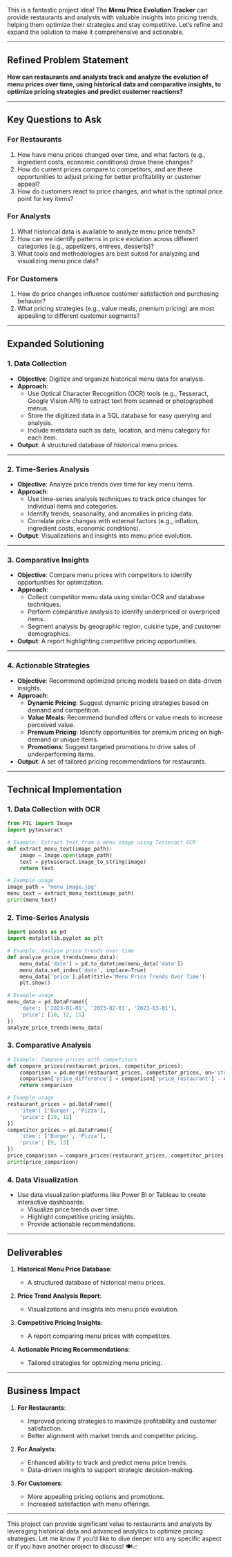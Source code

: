 This is a fantastic project idea! The **Menu Price Evolution Tracker** can provide restaurants and analysts with valuable insights into pricing trends, helping them optimize their strategies and stay competitive. Let’s refine and expand the solution to make it comprehensive and actionable.

---

## **Refined Problem Statement**

**How can restaurants and analysts track and analyze the evolution of menu prices over time, using historical data and comparative insights, to optimize pricing strategies and predict customer reactions?**

---

## **Key Questions to Ask**

### **For Restaurants**
1. How have menu prices changed over time, and what factors (e.g., ingredient costs, economic conditions) drove these changes?
2. How do current prices compare to competitors, and are there opportunities to adjust pricing for better profitability or customer appeal?
3. How do customers react to price changes, and what is the optimal price point for key items?

### **For Analysts**
1. What historical data is available to analyze menu price trends?
2. How can we identify patterns in price evolution across different categories (e.g., appetizers, entrees, desserts)?
3. What tools and methodologies are best suited for analyzing and visualizing menu price data?

### **For Customers**
1. How do price changes influence customer satisfaction and purchasing behavior?
2. What pricing strategies (e.g., value meals, premium pricing) are most appealing to different customer segments?

---

## **Expanded Solutioning**

### **1. Data Collection**
   - **Objective**: Digitize and organize historical menu data for analysis.
   - **Approach**:
     - Use Optical Character Recognition (OCR) tools (e.g., Tesseract, Google Vision API) to extract text from scanned or photographed menus.
     - Store the digitized data in a SQL database for easy querying and analysis.
     - Include metadata such as date, location, and menu category for each item.
   - **Output**: A structured database of historical menu prices.

---

### **2. Time-Series Analysis**
   - **Objective**: Analyze price trends over time for key menu items.
   - **Approach**:
     - Use time-series analysis techniques to track price changes for individual items and categories.
     - Identify trends, seasonality, and anomalies in pricing data.
     - Correlate price changes with external factors (e.g., inflation, ingredient costs, economic conditions).
   - **Output**: Visualizations and insights into menu price evolution.

---

### **3. Comparative Insights**
   - **Objective**: Compare menu prices with competitors to identify opportunities for optimization.
   - **Approach**:
     - Collect competitor menu data using similar OCR and database techniques.
     - Perform comparative analysis to identify underpriced or overpriced items.
     - Segment analysis by geographic region, cuisine type, and customer demographics.
   - **Output**: A report highlighting competitive pricing opportunities.

---

### **4. Actionable Strategies**
   - **Objective**: Recommend optimized pricing models based on data-driven insights.
   - **Approach**:
     - **Dynamic Pricing**: Suggest dynamic pricing strategies based on demand and competition.
     - **Value Meals**: Recommend bundled offers or value meals to increase perceived value.
     - **Premium Pricing**: Identify opportunities for premium pricing on high-demand or unique items.
     - **Promotions**: Suggest targeted promotions to drive sales of underperforming items.
   - **Output**: A set of tailored pricing recommendations for restaurants.

---

## **Technical Implementation**

### **1. Data Collection with OCR**
```python
from PIL import Image
import pytesseract

# Example: Extract text from a menu image using Tesseract OCR
def extract_menu_text(image_path):
    image = Image.open(image_path)
    text = pytesseract.image_to_string(image)
    return text

# Example usage
image_path = "menu_image.jpg"
menu_text = extract_menu_text(image_path)
print(menu_text)
```

### **2. Time-Series Analysis**
```python
import pandas as pd
import matplotlib.pyplot as plt

# Example: Analyze price trends over time
def analyze_price_trends(menu_data):
    menu_data['date'] = pd.to_datetime(menu_data['date'])
    menu_data.set_index('date', inplace=True)
    menu_data['price'].plot(title='Menu Price Trends Over Time')
    plt.show()

# Example usage
menu_data = pd.DataFrame({
    'date': ['2023-01-01', '2023-02-01', '2023-03-01'],
    'price': [10, 12, 11]
})
analyze_price_trends(menu_data)
```

### **3. Comparative Analysis**
```python
# Example: Compare prices with competitors
def compare_prices(restaurant_prices, competitor_prices):
    comparison = pd.merge(restaurant_prices, competitor_prices, on='item', suffixes=('_restaurant', '_competitor'))
    comparison['price_difference'] = comparison['price_restaurant'] - comparison['price_competitor']
    return comparison

# Example usage
restaurant_prices = pd.DataFrame({
    'item': ['Burger', 'Pizza'],
    'price': [10, 12]
})
competitor_prices = pd.DataFrame({
    'item': ['Burger', 'Pizza'],
    'price': [9, 13]
})
price_comparison = compare_prices(restaurant_prices, competitor_prices)
print(price_comparison)
```

### **4. Data Visualization**
   - Use data visualization platforms like Power BI or Tableau to create interactive dashboards:
     - Visualize price trends over time.
     - Highlight competitive pricing insights.
     - Provide actionable recommendations.

---

## **Deliverables**

1. **Historical Menu Price Database**:
   - A structured database of historical menu prices.

2. **Price Trend Analysis Report**:
   - Visualizations and insights into menu price evolution.

3. **Competitive Pricing Insights**:
   - A report comparing menu prices with competitors.

4. **Actionable Pricing Recommendations**:
   - Tailored strategies for optimizing menu pricing.

---

## **Business Impact**

1. **For Restaurants**:
   - Improved pricing strategies to maximize profitability and customer satisfaction.
   - Better alignment with market trends and competitor pricing.

2. **For Analysts**:
   - Enhanced ability to track and predict menu price trends.
   - Data-driven insights to support strategic decision-making.

3. **For Customers**:
   - More appealing pricing options and promotions.
   - Increased satisfaction with menu offerings.

---

This project can provide significant value to restaurants and analysts by leveraging historical data and advanced analytics to optimize pricing strategies. Let me know if you’d like to dive deeper into any specific aspect or if you have another project to discuss! 🍽️📈